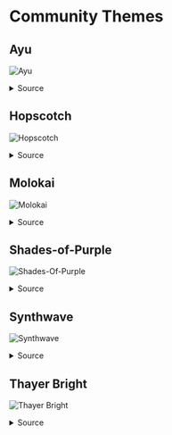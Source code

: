 # Community Themes

## Ayu

![Ayu](https://user-images.githubusercontent.com/11303051/205134626-ecf99412-92cb-40e6-8695-62329b92e35e.png)

<details><summary>Source</summary>

```JSON
{
    "name": "Ayu",
    "version": 1,
    "shared": {
        "foregroundColor": "#B3B1AD",
        "backgroundColor": "#0A0E14",
        "cursorColor": "#FFCC66",
        "colorPaletteOverrides": [
            "#02060D",
            "#F07178",
            "#C2D94C",
            "#FFB454",
            "#59C2FF",
            "#FFEE99",
            "#95E6CB",
            "#C7C7C7",
            "#686868",
            "#F07178",
            "#C2D94C",
            "#FFB454",
            "#59C2FF",
            "#FFEE99",
            "#95E6CB",
            "#FFFFFF"
        ]
    },
    "appearance": {
        "lightOverride": true,
        "darkOverride": false
    }
}
```

</details>

## Hopscotch

![Hopscotch](https://user-images.githubusercontent.com/11303051/205136476-95261837-5517-4fe4-88a9-88dda1a5cd5f.png)

<details><summary>Source</summary>

```JSON
{
    "name": "Hopscotch",
    "version": 1,
    "shared": {
        "foregroundColor": "#B9B5B8",
        "backgroundColor": "#322931",
        "cursorColor": "#B9B5B8",
        "colorPaletteOverrides": [
            "#322931",
            "#DD464C",
            "#8FC13E",
            "#FDCC59",
            "#1290BF",
            "#C85E7C",
            "#149B93",
            "#B9B5B8",
            "#797379",
            "#DD464C",
            "#8FC13E",
            "#FDCC59",
            "#1290BF",
            "#C85E7C",
            "#149B93",
            "#FFFFFF"
        ]
    },
    "appearance": {
        "lightOverride": true,
        "darkOverride": false
    }
}
```

</details>

## Molokai

![Molokai](https://user-images.githubusercontent.com/11303051/205136439-3df5aa42-91c8-4a16-a4d7-f852f59f9888.png)

<details><summary>Source</summary>

```JSON
{
    "name": "Molokai",
    "version": 1,
    "shared": {
        "foregroundColor": "#BBBBBB",
        "backgroundColor": "#121212",
        "cursorColor": "#BBBBBB",
        "colorPaletteOverrides": [
            "#121212",
            "#FA2573",
            "#97E123",
            "#DFD460",
            "#0F7FCF",
            "#8700FF",
            "#42A7CF",
            "#BBBBBB",
            "#555555",
            "#F5669C",
            "#B0E05E",
            "#FEF26C",
            "#00AFFF",
            "#AF87FF",
            "#50CDFE",
            "#FFFFFF"
        ]
    },
    "appearance": {
        "lightOverride": true,
        "darkOverride": false
    }
}
```

</details>

## Shades-of-Purple

![Shades-Of-Purple](https://user-images.githubusercontent.com/11303051/205136414-8d565199-f9af-4628-a6e5-285023b878d8.png)

<details><summary>Source</summary>

```JSON
{
    "name": "Shades-Of-Purple",
    "version": 1,
    "shared": {
        "foregroundColor": "#FEFFFF",
        "backgroundColor": "#1E1D40",
        "cursorColor": "#FAD000",
        "colorPaletteOverrides": [
            "#000000",
            "#D90429",
            "#3AD900",
            "#FFE700",
            "#6943FF",
            "#FF2B70",
            "#00C5C7",
            "#C7C7C7",
            "#676767",
            "#F9291B",
            "#42D425",
            "#F1D000",
            "#6871FF",
            "#FF76FF",
            "#79E7FA",
            "#FEFFFF"
        ]
    },
    "appearance": {
        "lightOverride": true,
        "darkOverride": false
    }
}
```

</details>

## Synthwave

![Synthwave](https://user-images.githubusercontent.com/11303051/205136343-3f346071-4e22-4f28-b52d-5713b66e9571.png)

<details><summary>Source</summary>

```JSON
{
    "name": "Synthwave",
    "version": 1,
    "shared": {
        "foregroundColor": "#DAD9C7",
        "backgroundColor": "#000000",
        "cursorColor": "#19CDE6",
        "colorPaletteOverrides": [
            "#000000",
            "#F6188F",
            "#1EBB2B",
            "#FDF834",
            "#2186EC",
            "#F85A21",
            "#12C3E2",
            "#FFFFFF",
            "#000000",
            "#F841A0",
            "#25C141",
            "#FDF454",
            "#2F9DED",
            "#F97137",
            "#19CDE6",
            "#FFFFFF"
        ]
    },
    "appearance": {
        "lightOverride": true,
        "darkOverride": false
    }
}
```

</details>

## Thayer Bright

![Thayer Bright](https://user-images.githubusercontent.com/11303051/205136238-f2281a63-5ea0-4b38-b5bc-7df072c58dd5.png)

<details><summary>Source</summary>

```JSON
{
    "name": "Thayer Bright",
    "version": 1,
    "shared": {
        "foregroundColor": "#F8F8F8",
        "backgroundColor": "#1B1D1E",
        "cursorColor": "#FC971E",
        "colorPaletteOverrides": [
            "#1B1D1E",
            "#F92672",
            "#4DF740",
            "#F3FD21",
            "#2656D6",
            "#8C54FE",
            "#37C8B4",
            "#CCCCC6",
            "#505354",
            "#FF5995",
            "#B6E354",
            "#FEED6C",
            "#3F78FF",
            "#9E6FFE",
            "#23CED4",
            "#F8F8F2"
        ]
    },
    "appearance": {
        "lightOverride": true,
        "darkOverride": false
    }
}
```

</details>